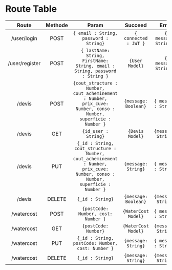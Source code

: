 # Route Table

|Route|Methode|Param|Succeed|Error|  
|:-:|:-:|:-:|:-:|:-:|
| /user/login |POST|`{ email : String, password : String}` | `{ connected : JWT }` | `{ message: String }`|
| /user/register |POST|`{ lastName: String, FirstName: String, email : String, password : String }`| `{User Model}` | `{ message: String }`|
| /devis |POST| `{cout_structure : Number, cout_acheminement : Number,  prix_cuve: Number, conso : Number, superficie : Number }` | `{message: Boolean}`| `{ message : String}`|
| /devis |GET|`{id_user : String}`|`{Devis Model}` |`{message: String}`|
| /devis |PUT| `{_id : String, cout_structure : Number, cout_acheminement : Number,  prix_cuve: Number, conso : Number, superficie : Number }` | `{message: String}`| `{ message : String}`|
| /devis |DELETE|`{_id : String}`|`{message: Boolean}` |`{message: String}`|
| /watercost |POST| `{postCode: Number, cost: Number }` | `{WaterCost Model}`| `{ message : String}`|
| /watercost |GET|`{postCode: Number}`|`{WaterCost Model}` |`{message: String}`|
| /watercost |PUT| `{_id : String, postCode: Number, cost: Number }` | `{message: String}`| `{ message : String}`|
| /watercost |DELETE|`{_id : String}`|`{message: String}` |`{message: String}`|
